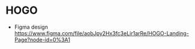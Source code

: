 # HOGO

- Figma design https://www.figma.com/file/aobJpy2Hx3fc3eLir1arRe/HOGO-Landing-Page?node-id=0%3A1
